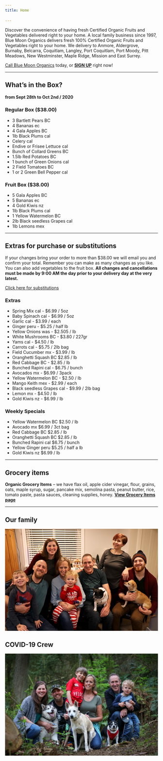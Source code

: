 ```yaml
---
title: Home

---
```

Discover the convenience of having fresh Certified Organic Fruits and Vegetables delivered right to your home. A local family business since 1997, Blue Moon Organics delivers fresh 100% Certified Organic Fruits and Vegetables right to your home. We delivery to Anmore, Aldergrove, Burnaby, Belcarra, Coquitlam, Langley, Port Coquitlam, Port Moody, Pitt Meadows, New Westminster, Maple Ridge, Mission and East Surrey.

[Call Blue Moon Organics](/contact) today, or [**SIGN UP**](/sign-up) right now!

***

## What’s in the Box?

#### **from Sept 28th to Oct 2nd / 2020**

### Regular Box ($38.00)

* 3 Bartlett Pears  BC
* 4 Bananas  ec
* 4 Gala Apples  BC
* 1lb Black Plums   cal
* Celery   cal
* Endive or Frisee Lettuce  cal
* Bunch of Collard Greens   BC
* 1.5lb Red Potatoes  BC
* 1 bunch of Green Onions  cal
* 2 Field Tomatoes  BC
* 1 or 2 Green Bell Pepper  cal

### Fruit Box ($38.00)

* 5 Gala Apples  BC
* 5 Bananas  ec
* 4 Gold Kiwis   nz
* 1lb Black Plums  cal
* 1 Yellow Watermelon  BC
* 2lb Black seedless Grapes   cal
* 1lb Lemons   mex

***

## Extras for purchase or substitutions

If your changes bring your order to more than $38.00 we will email you and confirm your total. Remember you can make as many changes as you like. You can also add vegetables to the fruit box. **All changes and cancellations must be made by 9:00 AM the day prior to your delivery day at the very latest.**

[Click here for substitutions](/substitutions "Click here for substitutions")

### Extras

* Spring Mix cal  -  $6.99 / 5oz
* Baby Spinach cal  -  $6.99 / 5oz
* Garlic  cal - $3.99 / each
* Ginger  peru - $5.25 / half lb
* Yellow Onions was - $2.505 / lb
* White Mushrooms BC - $3.80 / 227gr
* Yams cal - $4.50 / lb
* Carrots   cal -  $5.75 / 2lb bag
* Field Cucumber  mx - $3.99 / lb
* Oranghetti Squash  BC  $2.85 / lb
* Red Cabbage  BC -  $2.85 / lb
* Bunched Rapini  cal - $6.75 / bunch
* Avocados mx - $6.99 / 3pack
* Yellow Watermelon  BC - $2.50 / lb
* Mango Keith   mex - $2.99 / each
* Black seedless Grapes cal - $9.99 / 2lb bag
* Lemon mx -  $4.50 / lb
* Gold Kiwis   nz - $6.99 / lb

### Weekly Specials

* Yellow Watermelon BC   $2.50 / lb
* Avocado mx   $6.99 / 3ct bag
* Red Cabbage BC   $2.85 / lb
* Oranghetti Squash  BC   $2.85 / lb
* Bunched Rapini   cal   $6.75 / bunch
* Yellow Ginger  peru   $5.25 / half a lb
* Gold Kiwis   nz    $6.99 / lb

***

## Grocery items

**Organic Grocery Items** – we have flax oil, apple cider vinegar, flour, grains, oats, maple syrup, sugar, pancake mix, semolina pasta, peanut butter, rice, tomato paste, pasta sauces, cleaning supplies, honey. [**View Grocery Items page**](/groceries)

***

## Our family

![Our family.](./uploads/IMG_1376-copy.jpg "Our family")

## COVID-19 Crew

![COVID-19 crew.](./uploads/covid.jpg "COVID-19 crew")